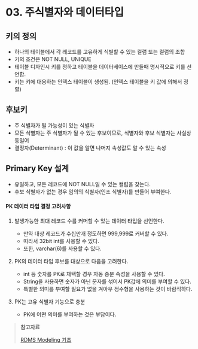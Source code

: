 # 03. 주식별자와 데이터타입

## 키의 정의

- 하나의 테이블에서 각 레코드를 고유하게 식별할 수 있는 컬럼 또는 컬럼의 조합
- 키의 조건은 NOT NULL, UNIQUE
- 테이블 디자인시 키를 정하고 테이블을 데이터베이스에 만들때 명시적으로 키를 선언함.
- 키는 키에 대응하는 인덱스 테이블이 생성됨. (인덱스 테이블을 키 값에 의해서 정렬)

## 후보키

- 주 식별자가 될 가능성이 있는 식별자
- 모든 식별자는 주 식별자가 될 수 있는 후보이므로, 식별자와 후보 식별자는 사실상 동일어
- 결정자(Determinant) : 이 값을 알면 나머지 속성값도 알 수 있는 속성

## Primary Key 설계

- 유일하고, 모든 레코드에 NOT NULL일 수 있는 컬럼을 찾는다.
- 후보 식별자가 없는 경우 임의의 식별자(인조 식별자)를 만들어 부여한다.

#### PK 데이터 타입 결정 고려사항

1. 발생가능한 최대 레코드 수를 커머할 수 있는 데이터 타입을 선언한다.
    - 만약 대상 레코드가 수십만개 정도하면 999,999로 커버할 수 있다.
    - 따라서 32bit int를 사용할 수 있다.
    - 또한, varchar(6)를 사용할 수 있다.

2. PK의 데이터 타입 후보를 대상으로 다음을 고려한다.
    - int 등 숫자를 PK로 채택할 경우 자동 증분 속성을 사용할 수 있다.
    - String을 사용하면 숫자가 아닌 문자를 섞어서 PK값에 의미를 부여할 수 있다.
    - 특별한 의미를 부여할 필요가 없을 겨아우 정수형을 사용하는 것이 바람직하다.

3. PK는 고유 식별자 기능으로 충분
    - PK에 어떤 의미를 부여하는 것은 부담이다.

> __참고자료__
>
> [RDMS Modeling 기초](https://inf.run/XhFbZ)